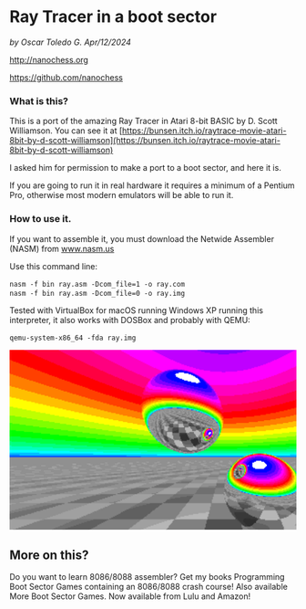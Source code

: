 # Ray Tracer in a boot sector

*by Oscar Toledo G. Apr/12/2024*

http://nanochess.org

https://github.com/nanochess

### What is this?

This is a port of the amazing Ray Tracer in Atari 8-bit BASIC by D. Scott Williamson. You can see it at [https://bunsen.itch.io/raytrace-movie-atari-8bit-by-d-scott-williamson](https://bunsen.itch.io/raytrace-movie-atari-8bit-by-d-scott-williamson)

I asked him for permission to make a port to a boot sector, and here it is.

If you are going to run it in real hardware it requires a minimum of a Pentium Pro, otherwise most modern emulators will be able to run it.

### How to use it.

If you want to assemble it, you must download the Netwide Assembler (NASM) from www.nasm.us

Use this command line:

    nasm -f bin ray.asm -Dcom_file=1 -o ray.com
    nasm -f bin ray.asm -Dcom_file=0 -o ray.img

Tested with VirtualBox for macOS running Windows XP running this interpreter, it also works with DOSBox and probably with QEMU:

    qemu-system-x86_64 -fda ray.img

![Ray tracer in a boot sector](RayTracer.png)

## More on this?

Do you want to learn 8086/8088 assembler? Get my books Programming Boot Sector Games containing an 8086/8088 crash course! Also available More Boot Sector Games. Now available from Lulu and Amazon!
